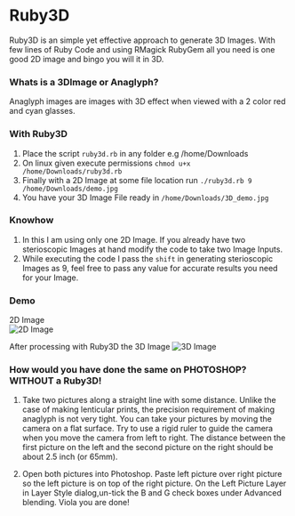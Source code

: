 Ruby3D
========

Ruby3D is an simple yet effective approach to generate 3D Images. With few lines of Ruby Code
and using RMagick RubyGem all you need is one good 2D image and bingo you will it in 3D. 

### Whats is a 3DImage or Anaglyph?
Anaglyph images are images with 3D effect when viewed with a 2 color red and cyan glasses.


### With Ruby3D

1. Place the script `ruby3d.rb` in any folder e.g /home/Downloads
2. On linux given execute permissions `chmod u+x /home/Downloads/ruby3d.rb`
3. Finally with a 2D Image at some file location run `./ruby3d.rb 9 /home/Downloads/demo.jpg`
3. You have your 3D Image File ready in `/home/Downloads/3D_demo.jpg`


### Knowhow
1. In this I am using only one 2D Image. If you already have two sterioscopic Images at hand modify
the code to take two Image Inputs.
2. While executing the code I pass the `shift` in generating sterioscopic Images as 9, feel free to pass any value for accurate results you need for your Image.

### Demo
2D Image  
![2D Image]('http://db.tt/t3VDvVUc' "2D")

After processing with Ruby3D the 3D Image
![3D Image]('http://db.tt/uVmcgYHj' "3D")

### How would you have done the same on PHOTOSHOP? WITHOUT a Ruby3D!

1. Take two pictures along a straight line with some distance. 
Unlike the case of making lenticular prints, the precision requirement of making anaglyph 
is not very tight. You can take your pictures by moving the camera on a flat surface. 
Try to use a rigid ruler to guide the camera when you move the camera from left to right. 
The distance between the first picture on the left and the second picture on the right 
should be about 2.5 inch (or 65mm).

2. Open both pictures into Photoshop. Paste left picture over right picture so the left picture is on top of the right picture. On the Left Picture Layer in Layer Style dialog,un-tick the B and G check boxes under Advanced blending. Viola you are done!



